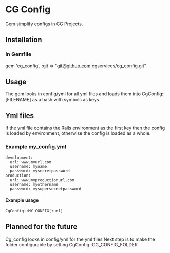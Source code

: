 # CG Config
Gem simplify configs in CG Projects.

## Installation
### In Gemfile
gem 'cg_config', :git => "git@github.com:cgservices/cg_config.git"

## Usage
The gem looks in config/yml for all yml files and loads them into CgConfig::[FILENAME] as a hash with symbols as keys

## Yml files
If the yml file contains the Rails environment as the first key then the config is loaded by environment, otherwise the config is loaded as a whole.


### Example my_config.yml
    development:
      url: www.myurl.com
      username: myname
      password: mysecretpassword
    production:
      url: www.myproductionurl.com
      username: myothername
      password: mysupersecretpassword

#### Example usage
    CgConfig::MY_CONFIG[:url]
    
## Planned for the future
Cg_config looks in config/yml for the yml files
Next step is to make the folder configurable
by setting CgConfig::CG_CONFIG_FOLDER
